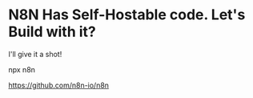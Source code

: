 #  N8N Has Self-Hostable code. Let's Build with it?

I'll give it a shot!


npx n8n

https://github.com/n8n-io/n8n